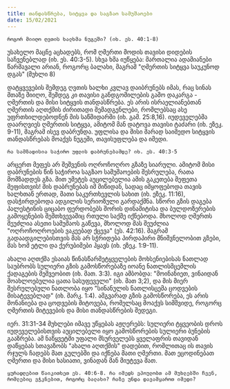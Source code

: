 ```yaml
---
title: თანდასწრება, სიტყვა და საგზაო სამუშაოები 
date: 15/02/2021
---
```


`როგორ მიიღო ღვთის ხალხმა ნუგეში? (იხ. ეს. 40:1-8)`

უსახელო მაცნე აცხადებს, რომ ღმერთი მოდის თავისი დიდების საჩვენებლად (იხ. ეს. 40:3-5). სხვა ხმა იუწყება: მართალია ადამიანები წარმავალი არიან, როგორც ბალახი, მაგრამ "ღმერთის სიტყვა საუკუნოდ დგას" (მუხლი 8)

დატყვევების შემდეგ ღვთის ხალხი კვლავ დაიბრუნებს იმას, რაც სინას მთაზე მიიღო, შემდეგ კი თავისი განდგომილების გამო დაკარგა - ღმერთის და მისი სიტყვის თანდასწრება. ეს არის ისრაელიანებთან  ღმერთის აღთქმის ძირითადი შემადგენლები, რომლებსაც ასე უფრთხილდებოდნენ მის საწმიდარში (იხ. გამ. 25:8,16). იუდეველებმა დაარღვიეს ღმერთის სიტყვა, ამიტომ მან დატოვა თავისი ტაძარი (იხ. ეზეკ. 9-11), მაგრამ  ისევ დაბრუნდა. უფლისა და მისი მარად საიმედო სიტყვის თანდასწრებას მოაქვს ნუგეში, თავისუფლება და იმედი.

`რა სამზადისია საჭირო უფლის დაბრუნებამდე? იხ. ეს. 40:3-5`

არცერთ მეფეს არ შეშვენის ოღროჩოღრო გზაზე სიარული. ამიტომ მისი დაბრუნების წინ საჭიროა საგზაო სამუშაოების შესრულება, რათა მომზადდეს გზა. მით უმეტეს აუცილებელია ამის გაკეთება მეფეთა მეფისთვის! მის დაბრუნებას იმ მიწიდან, სადაც იმყოფებოდა თავის ხალხთან ერთად, მათი საკურთხევლის სახით (იხ. ეზეკ. 11:16), დასჭირდებოდა ადგილის სერიოზული გარდაქმნა. სწორი გზის დაგება პალესტინის ციცაბო ფერდობებს შორის დინამიტისა და ბულდოზერების გამოყენების შემთხვევაშიც რთული საქმე იქნებოდა. მხოლოდ ღმერთს შეუძლია ასეთი სამუშაოს გაწევა, მხოლოდ მას შეუძლია "ოღროჩოღროების ვაკეებად ქცევა" (ეს. 42:16). მაგრამ გადაადგილებისთვის მას არ სჭრიდება პირდაპირი მნიშვნელობით გზები, მას ხომ ეტლი და ქერუბიმები ჰყავს (იხ. ეზეკ. 1:9-11).

ახალი აღთქმა ესაიას წინასწარმეტყველების მოხსენიებისას ნათლად საუბრობს სულიერი გზის გამოსწორებაზე იოანე ნათლისმცემლის ქადაგების მეშვეობით (იხ. მათ. 3:3). იგი ამბობდა: "მოინანიეთ, ვინაიდან მოახლოებულია ცათა სასუფეველი" (იხ. მათ 3;2), და მის მიერ შესრულებული ნათლობა იყო "სინანულის ნათლისცემა ცოდვების მისატევებლად" (იხ. მარკ. 1:4). ამგვარად გზის გამოსწორება, ეს არის მონანიება და ცოდვების მიტოვება, რომელსაც მოაქვს  სიმშვიდე, როგორც ღმერთის მიტევების და მისი თანდასწრების შედეგი. 

იერ. 31:31-34 მუხლები იმავე უწყებას აჟღერებს: სულიერი ტყვეობის დროს იუდეველებისთვის აუცილებელი იყო გამოსწორების სულიერი ბუნების გააზრება. ამ ნაწყვეტში უფალი მსურველებს ყველაფრის თავიდან დაწყებას სთავაზობს "ახალი აღთქმის" დადებით, რომლითაც ის თავის რჯულს ჩადებს მათ გულებში და იქნება მათი ღმერთი. მათ ეცოდინებათ ღმერთი და მისი ხასიათი, ვინადან მან მიუტევა მათ. 

`ყურადღებით წაიკითხეთ ეს. 40:6-8. რა იმედს ვპოულობთ ამ მუხლებში ჩვენ,  რომლებიც ვჭკნებით, როგორც ბალახი? რაზე უნდა დავამყაროთ იმედი?`